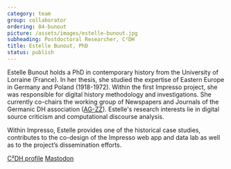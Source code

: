 ```yaml
---
category: team
group: collaborator
ordering: 04-bunout
picture: /assets/images/estelle-bunout.jpg
subheading: Postdoctoral Researcher, C²DH
title: Estelle Bunout, PhD
status: publish
---
```


Estelle Bunout holds a PhD in contemporary history from the University of Lorraine (France). In her thesis, she studied the expertise of Eastern Europe in Germany and Poland (1918-1972). Within the first Impresso project, she was responsible for digital history methodology and investigations. She currently co-chairs the working group of Newspapers and Journals of the Germanic DH association ([AG-ZZ](https://dhd-ag-zz.github.io/index.html)). Estelle's research interests lie in digital source criticism and computational discourse analysis.

Within Impresso, Estelle provides one of the historical case studies, contributes to the co-design of the Impresso web app and data lab as well as to the project’s dissemination efforts.

[C²DH profile](https://www.c2dh.uni.lu/people/estelle-bunout) [Mastodon](https://fedihum.org/@estelleszmidt)
